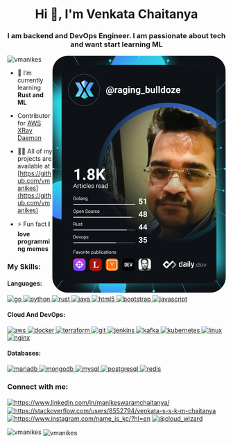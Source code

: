 <html>
    <head>
        <!-- in your header -->
        <link rel="stylesheet" href="https://cdn.jsdelivr.net/gh/devicons/devicon@v2.9.0/devicon.min.css">
    </head>


<h1 align="center">Hi 👋, I'm Venkata Chaitanya</h1>
<h3 align="center">I am backend and DevOps Engineer. I am passionate about tech and want start learning ML</h3>
    
<a href="https://app.daily.dev/raging_bulldoze"><img align="right" src="https://github.com/vmanikes/vmanikes/blob/main/devcard.svg" width="400" alt="Venkata S S K M Chaitanya's Dev Card"/></a>

<p align="left"> <img src="https://komarev.com/ghpvc/?username=vmanikes" alt="vmanikes" /> </p>

- 🌱 I’m currently learning **Rust and ML**
- Contributor for [AWS XRay Daemon](https://github.com/aws/aws-xray-daemon)
- 👨‍💻 All of my projects are available at [https://github.com/vmanikes](https://github.com/vmanikes)

- ⚡ Fun fact **I love programming memes**

<h3 align="left">My Skills:</h3>
<p align="left">
    <h4 align="left">Languages:</h4>
    <a href="https://golang.org" target="_blank"> <img src="https://www.vectorlogo.zone/logos/golang/golang-icon.svg" alt="go" width="40" height="40"/> </a>
    <a href="https://www.python.org" target="_blank"> <img src="https://www.vectorlogo.zone/logos/python/python-icon.svg" alt="python" width="40" height="40"/> </a>
    <a href="https://www.rust-lang.org" target="_blank"> <img src="https://www.vectorlogo.zone/logos/rust-lang/rust-lang-icon.svg" alt="rust" width="40" height="40"/> </a> 
    <a href="https://www.java.com" target="_blank"> <img src="https://www.vectorlogo.zone/logos/java/java-icon.svg" alt="java" width="40" height="40"/> </a>
    <a href="https://www.w3.org/html/" target="_blank"> <img src="https://www.vectorlogo.zone/logos/w3_html5/w3_html5-icon.svg" alt="html5" width="40" height="40"/> </a>
    <a href="https://getbootstrap.com" target="_blank"> <img src="https://www.vectorlogo.zone/logos/getbootstrap/getbootstrap-icon.svg" alt="bootstrap" width="40" height="40"/> </a>
    <a href="https://developer.mozilla.org/en-US/docs/Web/JavaScript" target="_blank"> <img src="https://www.vectorlogo.zone/logos/javascript/javascript-icon.svg" alt="javascript" width="40" height="40"/> </a>
    <h4 align="left">Cloud And DevOps:</h4>
    <a href="https://aws.amazon.com" target="_blank"> <img src="https://www.vectorlogo.zone/logos/amazon_aws/amazon_aws-ar21.svg" alt="aws" width="40" height="40"/> </a>
    <a href="https://www.docker.com/" target="_blank"> <img src="https://www.vectorlogo.zone/logos/docker/docker-icon.svg" alt="docker" width="40" height="40"/> </a>
    <a href="https://www.terraform.io/" target="_blank"> <img src="https://www.vectorlogo.zone/logos/terraformio/terraformio-icon.svg" alt="terraform" width="40" height="40"/> </a>
    <a href="https://git-scm.com/" target="_blank"> <img src="https://www.vectorlogo.zone/logos/git-scm/git-scm-icon.svg" alt="git" width="40" height="40"/> </a>
    <a href="https://www.jenkins.io" target="_blank"> <img src="https://www.vectorlogo.zone/logos/jenkins/jenkins-icon.svg" alt="jenkins" width="40" height="40"/> </a>
    <a href="https://kafka.apache.org/" target="_blank"> <img src="https://www.vectorlogo.zone/logos/apache_kafka/apache_kafka-icon.svg" alt="kafka" width="40" height="40"/> </a>
    <a href="https://kubernetes.io" target="_blank"> <img src="https://www.vectorlogo.zone/logos/kubernetes/kubernetes-icon.svg" alt="kubernetes" width="40" height="40"/> </a>
    <a href="https://www.linux.org/" target="_blank"> <img src="https://www.vectorlogo.zone/logos/linux/linux-icon.svg" alt="linux" width="40" height="40"/> </a>
    <a href="https://www.nginx.com" target="_blank"> <img src="https://www.vectorlogo.zone/logos/nginx/nginx-icon.svg" alt="nginx" width="40" height="40"/> </a>
    <h4 align="left">Databases:</h4>
    <a href="https://mariadb.org/" target="_blank"> <img src="https://www.vectorlogo.zone/logos/mariadb/mariadb-icon.svg" alt="mariadb" width="40" height="40"/> </a>
    <a href="https://www.mongodb.com/" target="_blank"> <img src="https://www.vectorlogo.zone/logos/mongodb/mongodb-icon.svg" alt="mongodb" width="40" height="40"/> </a>
    <a href="https://www.mysql.com/" target="_blank"> <img src="https://www.vectorlogo.zone/logos/mysql/mysql-icon.svg" alt="mysql" width="40" height="40"/> </a>
    <a href="https://www.postgresql.org" target="_blank"> <img src="https://www.vectorlogo.zone/logos/postgresql/postgresql-icon.svg" alt="postgresql" width="40" height="40"/> </a>
    <a href="https://redis.io" target="_blank"> <img src="https://www.vectorlogo.zone/logos/redis/redis-icon.svg" alt="redis" width="40" height="40"/> </a>
  </p>     
  
<p align="left">
<h3 align="left">Connect with me:</h3>
<a href="https://www.linkedin.com/in/manikeswaramchaitanya/" target="blank"><img align="center" src="https://cdn.jsdelivr.net/npm/simple-icons@3.0.1/icons/linkedin.svg" alt="https://www.linkedin.com/in/manikeswaramchaitanya/" height="30" width="40" /></a>
<a href="https://stackoverflow.com/users/8552794" target="blank"><img align="center" src="https://cdn.jsdelivr.net/npm/simple-icons@3.0.1/icons/stackoverflow.svg" alt="https://stackoverflow.com/users/8552794/venkata-s-s-k-m-chaitanya" height="30" width="40" /></a>
<a href="www.instagram.com/name_is_kc/?hl=en" target="blank"><img align="center" src="https://cdn.jsdelivr.net/npm/simple-icons@3.0.1/icons/instagram.svg" alt="https://www.instagram.com/name_is_kc/?hl=en" height="30" width="40" /></a>
<a href="https://medium.com/@cloud_wizard" target="blank"><img align="center" src="https://cdn.jsdelivr.net/npm/simple-icons@3.0.1/icons/medium.svg" alt="@cloud_wizard" height="30" width="40" /></a>
</p>
    
<p><img align="left" src="https://github-readme-stats.vercel.app/api/top-langs/?username=vmanikes&layout=compact" alt="vmanikes" /></p>

<p>&nbsp;<img align="center" src="https://github-readme-stats.vercel.app/api?username=vmanikes&show_icons=true" alt="vmanikes" /></p>
</html>
